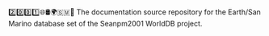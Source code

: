 2️⃣️0️⃣️0️⃣️1️⃣️🌐️🛢️🌍️🇸🇲️📖️ The documentation source repository for the Earth/San Marino database set of the Seanpm2001 WorldDB project. 
